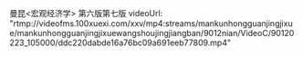 曼昆<宏观经济学> 第六版第七版
 videoUrl: "rtmp://videofms.100xuexi.com/xxv/mp4:streams/mankunhongguanjingjixue/mankunhongguanjingjixuewangshoujingjiangban/9012nian/VideoC/90120223_105000/ddc220dabde16a76bc09a691eeb77809.mp4"
